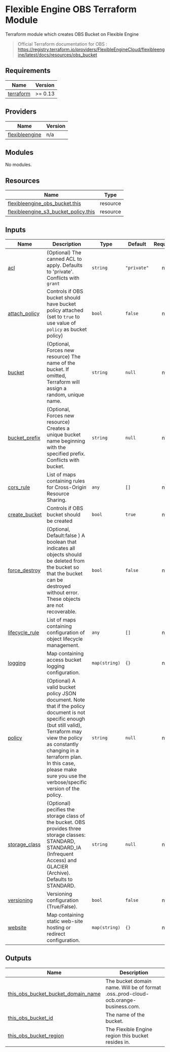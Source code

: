 # Flexible Engine OBS Terraform Module

Terraform module which creates OBS Bucket on Flexible Engine

> Official Terraform documentation for OBS : https://registry.terraform.io/providers/FlexibleEngineCloud/flexibleengine/latest/docs/resources/obs_bucket

## Requirements

| Name | Version |
|------|---------|
| <a name="requirement_terraform"></a> [terraform](#requirement\_terraform) | >= 0.13 |

## Providers

| Name | Version |
|------|---------|
| <a name="provider_flexibleengine"></a> [flexibleengine](#provider\_flexibleengine) | n/a |

## Modules

No modules.

## Resources

| Name | Type |
|------|------|
| [flexibleengine_obs_bucket.this](https://registry.terraform.io/providers/FlexibleEngineCloud/flexibleengine/latest/docs/resources/obs_bucket) | resource |
| [flexibleengine_s3_bucket_policy.this](https://registry.terraform.io/providers/FlexibleEngineCloud/flexibleengine/latest/docs/resources/s3_bucket_policy) | resource |

## Inputs

| Name | Description | Type | Default | Required |
|------|-------------|------|---------|:--------:|
| <a name="input_acl"></a> [acl](#input\_acl) | (Optional) The canned ACL to apply. Defaults to 'private'. Conflicts with `grant` | `string` | `"private"` | no |
| <a name="input_attach_policy"></a> [attach\_policy](#input\_attach\_policy) | Controls if OBS bucket should have bucket policy attached (set to `true` to use value of `policy` as bucket policy) | `bool` | `false` | no |
| <a name="input_bucket"></a> [bucket](#input\_bucket) | (Optional, Forces new resource) The name of the bucket. If omitted, Terraform will assign a random, unique name. | `string` | `null` | no |
| <a name="input_bucket_prefix"></a> [bucket\_prefix](#input\_bucket\_prefix) | (Optional, Forces new resource) Creates a unique bucket name beginning with the specified prefix. Conflicts with bucket. | `string` | `null` | no |
| <a name="input_cors_rule"></a> [cors\_rule](#input\_cors\_rule) | List of maps containing rules for Cross-Origin Resource Sharing. | `any` | `[]` | no |
| <a name="input_create_bucket"></a> [create\_bucket](#input\_create\_bucket) | Controls if OBS bucket should be created | `bool` | `true` | no |
| <a name="input_force_destroy"></a> [force\_destroy](#input\_force\_destroy) | (Optional, Default:false ) A boolean that indicates all objects should be deleted from the bucket so that the bucket can be destroyed without error. These objects are not recoverable. | `bool` | `false` | no |
| <a name="input_lifecycle_rule"></a> [lifecycle\_rule](#input\_lifecycle\_rule) | List of maps containing configuration of object lifecycle management. | `any` | `[]` | no |
| <a name="input_logging"></a> [logging](#input\_logging) | Map containing access bucket logging configuration. | `map(string)` | `{}` | no |
| <a name="input_policy"></a> [policy](#input\_policy) | (Optional) A valid bucket policy JSON document. Note that if the policy document is not specific enough (but still valid), Terraform may view the policy as constantly changing in a terraform plan. In this case, please make sure you use the verbose/specific version of the policy. | `string` | `null` | no |
| <a name="input_storage_class"></a> [storage\_class](#input\_storage\_class) | (Optional) pecifies the storage class of the bucket. OBS provides three storage classes: STANDARD, STANDARD\_IA (Infrequent Access) and GLACIER (Archive). Defaults to STANDARD. | `string` | `null` | no |
| <a name="input_versioning"></a> [versioning](#input\_versioning) | Versioning configuration (True/False). | `bool` | `false` | no |
| <a name="input_website"></a> [website](#input\_website) | Map containing static web-site hosting or redirect configuration. | `map(string)` | `{}` | no |

## Outputs

| Name | Description |
|------|-------------|
| <a name="output_this_obs_bucket_bucket_domain_name"></a> [this\_obs\_bucket\_bucket\_domain\_name](#output\_this\_obs\_bucket\_bucket\_domain\_name) | The bucket domain name. Will be of format <bucket-name>.oss.<region>.prod-cloud-ocb.orange-business.com. |
| <a name="output_this_obs_bucket_id"></a> [this\_obs\_bucket\_id](#output\_this\_obs\_bucket\_id) | The name of the bucket. |
| <a name="output_this_obs_bucket_region"></a> [this\_obs\_bucket\_region](#output\_this\_obs\_bucket\_region) | The Flexible Engine region this bucket resides in. |